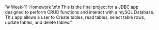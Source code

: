"# Week-11-Homework \n\n This is the final project for a JDBC app designed to perform CRUD functions and interact with a mySQL Database. This app allows a user to Create tables, read tables, select table rows, update tables, and delete tables." 
